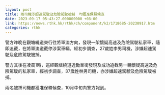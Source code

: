 ```yaml
---
layout: post
title: 兩司機涉超速駕駛及危險駕駛被捕　均獲准保釋候查
date: 2023-09-17 05:43:27.000000000 +08:00
link: https://news.rthk.hk/rthk/ch/component/k2/1718685-20230917.htm
categories: rthk
---
```


警方昨晚在觀塘繞道東行往將軍澳方向，發現一架懷疑高速及危險駕駛私家車，隨即追截，在將軍澳道截停涉案車輛。經初步調查，27歲姓李男司機，涉嫌超速駕駛及危險駕駛被捕。

警方其後在凌晨1時，巡經觀塘繞道近勵業街發現及成功追截另一輛懷疑高速及危險駕駛的私家車，經初步調查，37歲姓林男司機，亦涉嫌超速駕駛及危險駕駛被捕。

兩名被捕司機都獲准保釋候查，10月中旬向警方報到。
